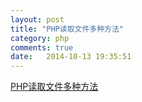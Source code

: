 ```yaml
---
layout: post
title: "PHP读取文件多种方法"
category: php
comments: true
date:   2014-10-13 19:35:51
---
```


[PHP读取文件多种方法](http://www.cnblogs.com/yes123/p/3892652.html)
